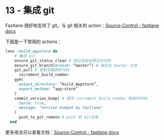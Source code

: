 # 13 - 集成 git

Fastlane 很好地支持了 git。与 git 相关的 action：[Source-Control - fastlane docs](https://docs.fastlane.tools/actions/#source-control)

下面是一下常用的 actions：

```ruby
lane :build_appstore do
    # 集成 git
    ensure_git_status_clean # 保证没有未提交的代码
    ensure_git_branch(branch: “master”) # 保证在 master 分支
    git_pull # 更新到最新的代码
	  increment_build_number
    gym(
      output_directory: “build_Appstore”,
      export_method: “app-store”
    )
    commit_version_bump( # 提交 increment_build_number 修改的代码
      force: true,
      message: "Version bumped by fastlane"
    )
	  push_to_git_remote # push 到 Git仓库
  end
```

更多用法可以查看文档：[Source-Control - fastlane docs](https://docs.fastlane.tools/actions/#source-control)
